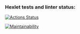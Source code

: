 ### Hexlet tests and linter status:
[![Actions Status](https://github.com/xmypride/python-project-49/workflows/hexlet-check/badge.svg)](https://github.com/xmypride/python-project-49/actions)

[![Maintainability](https://api.codeclimate.com/v1/badges/8f1c0374d8808c85cb9a/maintainability)](https://codeclimate.com/github/xmypride/python-project-49/maintainability)
